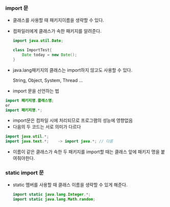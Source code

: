 ### import 문

- 클래스를 사용할 때 패키지이름을 생략할 수 있다.

- 컴파일러에게 클래스가 속한 패키지를 알려준다.

  ```java
  import java.util.Date;
  
  class ImportTest{
      Date today = new Date();
  }
  ```

  

- java.lang패키지의 클래스는 import하지 않고도 사용할 수 있다.

  String, Object, System, Thread ...

- import 문을 선언하는 법

```java
import 패키지명.클래스명;
or
import 패키지명.*;
```

- import문은 컴파일 시에 처리되므로 프로그램의 성능에 영향없음
- 다음의 두 코드는 서로 의미가 다르다

```java
import java.util.*;
import java.text.*;    -> import java.*; // 다름
```

- 이름이 같은 클래스가 속한 두 패키지를 import할 때는 클래스 앞에 패키지 명을 붙여줘야한다.



### static import 문

- static 멤버를 사용할 때 클래스 이름을 생략할 수 있게 해준다.

  ```java
  import static java.lang.Integer.*;
  import static java.lang.Math.random;
  
  ```

  